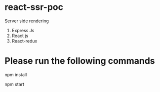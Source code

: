# react-ssr-poc
Server side rendering
1. Express Js
2. React js
3. React-redux


# Please run the following commands
npm install

npm start
